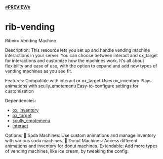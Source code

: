 [#**PREVIEW**#](https://vimeo.com/1000589475?share=copy)

# rib-vending
Ribeiro Vending Machine

Description:
This resource lets you set up and handle vending machine interactions in your server. You can choose between interact and ox_target for interactions and customize how the machines work. It's all about flexibility and ease of use, with the option to expand and add new types of vending machines as you see fit.

Features:
Compatible with interact or ox_target
Uses ox_inventory
Plays animations with scully_emotemenu
Easy-to-configure settings for customization

Dependencies:
- [ox_inventory](https://github.com/overextended/ox_inventory)
- [ox_target](https://github.com/overextended/ox_target)
- [scully_emotemenu](https://github.com/Scullyy/scully_emotemenu)
- [interact](https://github.com/darktrovx/interact)


Options:
🥤 Soda Machines: Use custom animations and manage inventory with various soda machines.
🍩 Donut Machines: Access different animations and inventory for donut machines.
Extendable: Add more types of vending machines, like ice cream, by tweaking the config.
